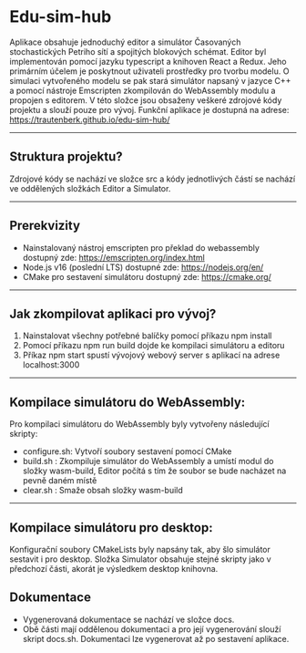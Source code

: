 # Edu-sim-hub

Aplikace obsahuje jednoduchý editor a simulátor Časovaných stochastických Petriho sítí a spojitých blokových schémat.
Editor byl implementován pomocí jazyku typescript a knihoven React a Redux. Jeho primárním účelem je poskytnout uživateli
prostředky pro tvorbu modelu. O simulaci vytvořeného modelu se pak stará simulátor napsaný v jazyce C++ a pomocí nástroje
Emscripten zkompilován do WebAssembly modulu a propojen s editorem. V této složce jsou obsaženy veškeré zdrojové kódy projektu a slouží pouze pro vývoj. Funkční aplikace je dostupná na adrese: https://trautenberk.github.io/edu-sim-hub/

***
## Struktura projektu?
Zdrojové kódy se nachází ve složce src a kódy jednotlivých částí se nachází ve oddělených složkách Editor a Simulator.

***
## Prerekvizity
* Nainstalovaný nástroj emscripten pro překlad do webassembly dostupný zde: https://emscripten.org/index.html
* Node.js v16 (poslední LTS) dostupné zde: https://nodejs.org/en/
* CMake pro sestavení simulátoru dostupný zde: https://cmake.org/


***
## Jak zkompilovat aplikaci pro vývoj?
1. Nainstalovat všechny potřebné balíčky pomocí příkazu npm install
2. Pomocí příkazu npm run build dojde ke kompilaci simulátoru a editoru
3. Příkaz npm start spustí vývojový webový server s aplikací na adrese localhost:3000


***
## Kompilace simulátoru do WebAssembly:
Pro kompilaci simulátoru do WebAssembly byly vytvořeny následující skripty:

* configure.sh:  Vytvoří soubory sestavení pomocí CMake
* build.sh : Zkompiluje simulátor do WebAssembly a umístí modul do složky wasm-build, Editor počítá s tím že soubor se bude nacházet na pevně daném místě
* clear.sh : Smaže obsah složky wasm-build

***


## Kompilace simulátoru pro desktop:
Konfigurační soubory CMakeLists byly napsány tak, aby šlo simulátor sestavit i pro desktop.
Složka Simulator obsahuje stejné skripty jako v předchozí části, akorát je výsledkem desktop knihovna.

## Dokumentace
* Vygenerovaná dokumentace se nachází ve složce docs.
* Obě části mají oddělenou dokumentaci a pro její vygenerování slouží skript docs.sh. Dokumentaci lze vygenerovat až po sestavení aplikace.
